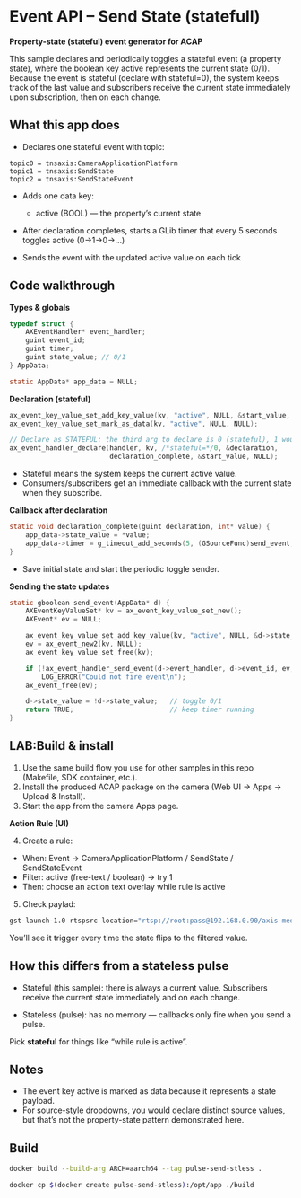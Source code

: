 # Event API – Send State (statefull)

**Property-state (stateful) event generator for ACAP**

This sample declares and periodically toggles a stateful event (a property state), where the boolean key active represents the current state (0/1). Because the event is stateful (declare with stateful=0), the system keeps track of the last value and subscribers receive the current state immediately upon subscription, then on each change.

## What this app does

- Declares one stateful event with topic:

```
topic0 = tnsaxis:CameraApplicationPlatform
topic1 = tnsaxis:SendState
topic2 = tnsaxis:SendStateEvent
```
- Adds one data key:

    - active (BOOL) — the property’s current state

- After declaration completes, starts a GLib timer that every 5 seconds toggles active (0→1→0→…)

- Sends the event with the updated active value on each tick

## Code walkthrough

**Types & globals**

```c
typedef struct {
    AXEventHandler* event_handler;
    guint event_id;
    guint timer;
    guint state_value; // 0/1
} AppData;

static AppData* app_data = NULL;
```

**Declaration (stateful)**

```c
ax_event_key_value_set_add_key_value(kv, "active", NULL, &start_value, AX_VALUE_TYPE_BOOL, NULL);
ax_event_key_value_set_mark_as_data(kv, "active", NULL, NULL);

// Declare as STATEFUL: the third arg to declare is 0 (stateful), 1 would be stateless
ax_event_handler_declare(handler, kv, /*stateful=*/0, &declaration,
                         declaration_complete, &start_value, NULL);

```

- Stateful means the system keeps the current active value.
- Consumers/subscribers get an immediate callback with the current state when they subscribe.

**Callback after declaration**

```c
static void declaration_complete(guint declaration, int* value) {
    app_data->state_value = *value;
    app_data->timer = g_timeout_add_seconds(5, (GSourceFunc)send_event, app_data);
}
```

- Save initial state and start the periodic toggle sender.

**Sending the state updates**

```c
static gboolean send_event(AppData* d) {
    AXEventKeyValueSet* kv = ax_event_key_value_set_new();
    AXEvent* ev = NULL;

    ax_event_key_value_set_add_key_value(kv, "active", NULL, &d->state_value, AX_VALUE_TYPE_BOOL, NULL);
    ev = ax_event_new2(kv, NULL);
    ax_event_key_value_set_free(kv);

    if (!ax_event_handler_send_event(d->event_handler, d->event_id, ev, NULL))
        LOG_ERROR("Could not fire event\n");
    ax_event_free(ev);

    d->state_value = !d->state_value;   // toggle 0/1
    return TRUE;                        // keep timer running
}
```


## LAB:Build & install

1. Use the same build flow you use for other samples in this repo (Makefile, SDK container, etc.).
2. Install the produced ACAP package on the camera (Web UI → Apps → Upload & Install).
3. Start the app from the camera Apps page.


**Action Rule (UI)**

4. Create a rule:

- When: Event → CameraApplicationPlatform / SendState / SendStateEvent
- Filter: active (free-text / boolean) → try 1
- Then: choose an action text overlay while rule is active

5. Check paylad:

```bash
gst-launch-1.0 rtspsrc location="rtsp://root:pass@192.168.0.90/axis-media/media.amp?video=0&audio=0&event=on&eventtopic=axis:CameraApplicationPlatform/axis:PulseSendState/axis:PulseSendStateEvent" ! fdsink

```

You’ll see it trigger every time the state flips to the filtered value.

## How this differs from a stateless pulse

- Stateful (this sample): there is always a current value. Subscribers receive the current state immediately and on each change.

- Stateless (pulse): has no memory — callbacks only fire when you send a pulse.

Pick **stateful** for things like “while rule is active”.


## Notes

- The event key active is marked as data because it represents a state payload.
- For source-style dropdowns, you would declare distinct source values, but that’s not the property-state pattern demonstrated here.

## Build

```bash
docker build --build-arg ARCH=aarch64 --tag pulse-send-stless .
```

```bash
docker cp $(docker create pulse-send-stless):/opt/app ./build
```

